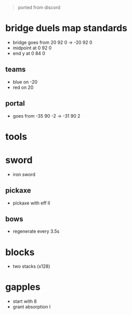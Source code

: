 > ported from discord

# bridge duels map standards
- bridge goes from 20 92 0 -> -20 92 0
- midpoint at 0 92 0
- end y at 0 84 0
## teams
- blue on -20
- red on 20
## portal
- goes from -35 90 -2 -> -31 90 2

# tools
# sword
- iron sword
## pickaxe
- pickaxe with eff II
## bows
- regenerate every 3.5s
# blocks
- two stacks (x128)
# gapples
- start with 8
- grant absorption I